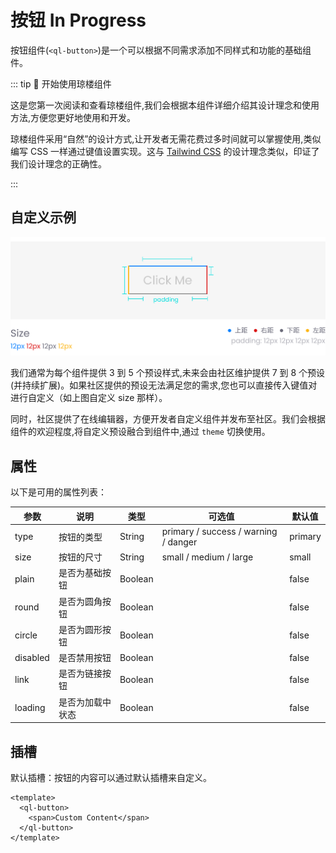 # 按钮 <Badge type="in">In Progress</Badge>
按钮组件(`<ql-button>`)是一个可以根据不同需求添加不同样式和功能的基础组件。

::: tip 👏 开始使用琼楼组件

这是您第一次阅读和查看琼楼组件,我们会根据本组件详细介绍其设计理念和使用方法,方便您更好地使用和开发。

琼楼组件采用“自然”的设计方式,让开发者无需花费过多时间就可以掌握使用,类似编写 CSS 一样通过键值设置实现。这与 [Tailwind CSS](https://tailwindcss.com/) 的设计理念类似，印证了我们设计理念的正确性。

:::

<demo src="./button.vue" desc="使用 `ql-button` 标签来创建一个按钮。你可以通过不同的属性来定制按钮的外观和行为。"></demo>


## 自定义示例
<img src="../../../public/docs/zh-cn/button-padding.svg">

我们通常为每个组件提供 3 到 5 个预设样式,未来会由社区维护提供 7 到 8 个预设(并持续扩展)。如果社区提供的预设无法满足您的需求,您也可以直接传入键值对进行自定义（如上图自定义 size 那样）。

同时，社区提供了在线编辑器，方便开发者自定义组件并发布至社区。我们会根据组件的欢迎程度,将自定义预设融合到组件中,通过 `theme` 切换使用。


## 属性

以下是可用的属性列表：

| 参数     | 说明             | 类型    | 可选值                               | 默认值  |
| -------- | ---------------- | ------- | ------------------------------------ | ------- |
| type     | 按钮的类型       | String  | primary / success / warning / danger | primary |
| size     | 按钮的尺寸       | String  | small / medium / large               | small   |
| plain    | 是否为基础按钮   | Boolean |                                      | false   |
| round    | 是否为圆角按钮   | Boolean |                                      | false   |
| circle   | 是否为圆形按钮   | Boolean |                                      | false   |
| disabled | 是否禁用按钮     | Boolean |                                      | false   |
| link     | 是否为链接按钮   | Boolean |                                      | false   |
| loading  | 是否为加载中状态 | Boolean |                                      | false   |

## 插槽

默认插槽：按钮的内容可以通过默认插槽来自定义。

```vue
<template>
  <ql-button>
    <span>Custom Content</span>
  </ql-button>
</template>
```
